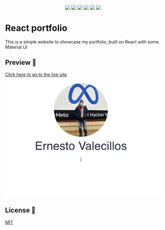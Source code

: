 <p align="center">
    <img src="https://img.shields.io/badge/Javascript-yellow" />
    <img src="https://img.shields.io/badge/HTML-blue"  />
    <img src="https://img.shields.io/badge/CSS-red" >
    <img src="https://img.shields.io/badge/React-blue"  />
    <img src="https://img.shields.io/badge/MUI-green"  />
    <img src="https://img.shields.io/badge/Express-purple" >
</p>

# React portfolio

This is a simple website to showcase my portfolio, built on React with some Material UI

## Preview 👀 

[Click here to go to the live site](https://evalecillos.github.io/react-portfolio/)
![Preview](readme-assets/site-preview.png)



## License 📓
[MIT](https://choosealicense.com/licenses/mit/)